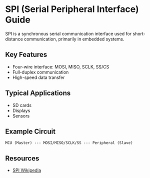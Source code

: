 # SPI (Serial Peripheral Interface) Guide

SPI is a synchronous serial communication interface used for short-distance communication, primarily in embedded systems.

## Key Features
- Four-wire interface: MOSI, MISO, SCLK, SS/CS
- Full-duplex communication
- High-speed data transfer

## Typical Applications
- SD cards
- Displays
- Sensors

## Example Circuit
```
MCU (Master) --- MOSI/MISO/SCLK/SS --- Peripheral (Slave)
```

## Resources
- [SPI Wikipedia](https://en.wikipedia.org/wiki/Serial_Peripheral_Interface)

